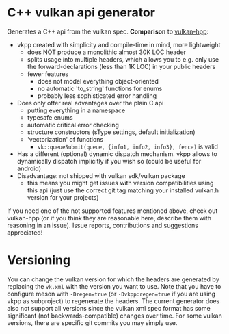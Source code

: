 C++ vulkan api generator
========================

Generates a C++ api from the vulkan spec.
__Comparison__ to [vulkan-hpp](https://github.com/KhronosGroup/Vulkan-Hpp):

- vkpp created with simplicity and compile-time in mind, more lightweight
	- does NOT produce a monolithic almost 30K LOC header
	- splits usage into multiple headers, which allows you to
	  e.g. only use the forward-declarations (less than 1K LOC) in
	  your public headers
	- fewer features
		- does not model everything object-oriented
		- no automatic 'to_string' functions for enums
		- probably less sophisticated error handling
- Does only offer real advantages over the plain C api
	- putting everything in a namespace
	- typesafe enums
	- automatic critical error checking
	- structure constructors (sType settings, default initialization)
	- 'vectorization' of functions
		- ```vk::queueSubmit(queue, {info1, info2, info3}, fence)``` is valid
- Has a different (optional) dynamic dispatch mechanism. vkpp allows to
  dynamically dispatch implicitly if you wish so (could be useful for android)
- Disadvantage: not shipped with vulkan sdk/vulkan package
	- this means you might get issues with version compatibilities
	  using this api (just use the correct git tag matching your installed
	  vulkan.h version for your projects)

If you need one of the not supported features mentioned above, check
out vulkan-hpp (or if you think they are reasonable here, describe
them with reasoning in an issue).
Issue reports, contributions and suggestions appreciated!

# Versioning

You can change the vulkan version for which the headers are generated by
replacing the `vk.xml` with the version you want to use.
Note that you have to configure meson with `-Dregen=true` (or
`-Dvkpp:regen=true` if you are using vkpp as subproject) to
regenerate the headers. The current generator does also not support
all versions since the vulkan xml spec format has some significant
(not backwards-compatible) changes over time.
For some vulkan versions, there are specific git commits you may simply use.

